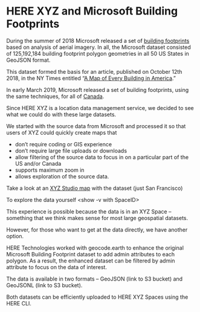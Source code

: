 # HERE XYZ and Microsoft Building Footprints

During the summer of 2018 Microsoft released a set of [building footprints](https://github.com/Microsoft/USBuildingFootprints) based on analysis of aerial imagery. In all, the Microsoft dataset consisted of 125,192,184 building footprint polygon geometries in all 50 US States in GeoJSON format.

This dataset formed the basis for an article, published on October 12th 2018, in the NY Times entitled “[A Map of Every Building in America](https://www.nytimes.com/interactive/2018/10/12/us/map-of-every-building-in-the-united-states.html).”

In early March 2019, Microsoft released a set of building footprints, using the same techniques, for all of [Canada](https://github.com/Microsoft/CanadianBuildingFootprints).

Since HERE XYZ is a location data management service, we decided to see what we could do with these large datasets.

We started with the source data from Microsoft and processed it so that users of XYZ could quickly create maps that
- don’t require coding or GIS experience
- don’t require large file uploads or downloads
- allow filtering of the source data to focus in on a particular part of the US and/or Canada
- supports maximum zoom in
- allows exploration of the source data.

Take a look at an [XYZ Studio map](https://xyz.here.com/viewer/?project_id=c9884248-dbda-4c2b-a45c-8a46d0c7d3fb) with the dataset (just San Francisco)

To explore the data yourself <show -v with SpaceID>

This experience is possible because the data is in an XYZ Space – something that we think makes sense for most large geospatial datasets.

However, for those who want to get at the data directly, we have another option.

HERE Technologies worked with geocode.earth to enhance the original Microsoft Building Footprint dataset to add admin attributes to each polygon. As a result, the enhanced dataset can be filtered by admin attribute to focus on the data of interest.


The data is available in two formats – GeoJSON (link to S3 bucket) and GeoJSONL (link to S3 bucket).

Both datasets can be efficiently uploaded to HERE XYZ Spaces using the HERE CLI.
